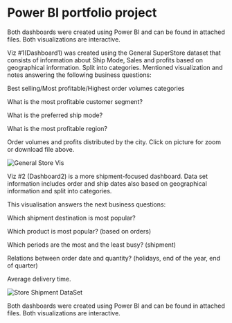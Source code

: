 # Power BI portfolio project
Both dashboards were created using Power BI and can be found in attached files. Both visualizations are interactive. 


Viz #1(Dashboard1) was created using the General SuperStore dataset that consists of information about Ship Mode, Sales and profits based on geographical information. Split into categories. 
Mentioned visualization and notes answering the following business questions:

Best selling/Most profitable/Highest order volumes categories

What is the most profitable customer segment?

What is the preferred ship mode?

What is the most profitable region?

Order volumes and profits distributed by the city.
Click on picture for zoom or download file above.

![General Store Vis](https://user-images.githubusercontent.com/121992590/210893094-775a9f51-833c-4f9f-b310-c47cf8736801.jpg)




Viz #2 (Dashboard2) is a more shipment-focused dashboard. Data set information includes order and ship dates also based on geographical information and split into categories. 

This visualisation answers the next business questions:

Which shipment destination is most popular?

Which product is most popular? (based on orders)

Which periods are the most and the least busy? (shipment) 

Relations between order date and quantity? (holidays, end of the year, end of quarter)

Average delivery time. 

![Store Shipment DataSet](https://user-images.githubusercontent.com/121992590/210731361-389d546e-db89-45b1-a049-eb66bbc4adc8.jpg)


Both dashboards were created using Power BI and can be found in attached files. Both visualizations are interactive. 


